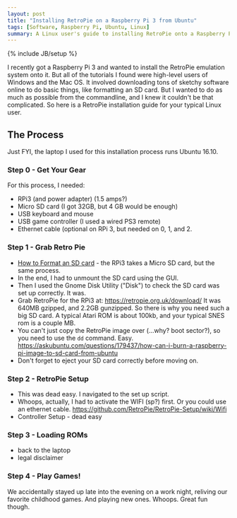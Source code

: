 ```yaml
---
layout: post
title: "Installing RetroPie on a Raspberry Pi 3 from Ubuntu"
tags: [Software, Raspberry Pi, Ubuntu, Linux]
summary: A Linux user's guide to installing RetroPie onto a Raspberry Pi.
---
```

{% include JB/setup %}

I recently got a Raspberry Pi 3 and wanted to install the RetroPie emulation system onto it. But all of the tutorials I found were high-level users of Windows and the Mac OS. It involved downloading tons of sketchy software online to do basic things, like formatting an SD card. But I wanted to do as much as possible from the commandline, and I knew it couldn't be that complicated. So here is a RetroPie installation guide for your typical Linux user.

## The Process

Just FYI, the laptop I used for this installation process runs Ubuntu 16.10.

### Step 0 - Get Your Gear

For this process, I needed:

* RPi3 (and power adapter) (1.5 amps?)
* Micro SD card (I got 32GB, but 4 GB would be enough)
* USB keyboard and mouse
* USB game controller (I used a wired PS3 remote)
* Ethernet cable (optional on RPi 3, but needed on 0, 1, and 2.

### Step 1 - Grab Retro Pie

* [How to Format an SD card](https://www.techwalla.com/articles/format-sd-card-linux) - the RPi3 takes a Micro SD card, but the same process.
* In the end, I had to unmount the SD card using the GUI.
* Then I used the Gnome Disk Utility ("Disk") to check the SD card was set up correctly. It was.
* Grab RetroPie for the RPi3 at: https://retropie.org.uk/download/  It was 640MB gzipped, and 2.2GB gunzipped. So there is why you need such a big SD card. A typical Atari ROM is about 100kb, and your typical SNES rom is a couple MB.
* You can't just copy the RetroPie image over (...why? boot sector?), so you need to use the `dd` command. Easy.  https://askubuntu.com/questions/179437/how-can-i-burn-a-raspberry-pi-image-to-sd-card-from-ubuntu
* Don't forget to eject your SD card correctly before moving on.

### Step 2 - RetroPie Setup

* This was dead easy.  I navigated to the set up script.
* Whoops, actually, I had to activate the WIFI (sp?) first. Or you could use an ethernet cable.   https://github.com/RetroPie/RetroPie-Setup/wiki/Wifi
* Controller Setup - dead easy

### Step 3 - Loading ROMs

* back to the laptop
* legal disclaimer

### Step 4 - Play Games!

We accidentally stayed up late into the evening on a work night, reliving our favorite childhood games.  And playing new ones.  Whoops.  Great fun though.



